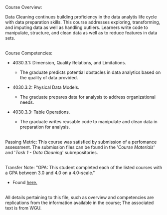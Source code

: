 Course Overview:

Data Cleaning continues building proficiency in the data analytis life cycle with data preparation skills. This course addresses exploring, transforming, and imputing data as well as handling outliers. Learners write code to manipulate, structure, and clean data as well as to reduce features in data sets.
<br/><br />

Course Competencies:

- 4030.3.1: Dimension, Quality Relations, and Limitations.
	- The graduate predicts potential obstacles in data analytics based on the quality of data provided.

- 4030.3.2: Physical Data Models.
	- The graduate prepares data for analysis to address organizational needs.

- 4030.3.3: Table Operations.
	- The graduate writes reusable code to manipulate and clean data in preparation for analysis.
<br /><br />

Passing Metric:
This course was satisfied by submission of a perfomance assessment. The submission files can be found in the '*Course Materials*' and '*Task 1 - Data Cleaning*' subrepositories.
<br /><br />

Transfer Note:
"GPA: This student completed each of the listed courses with a GPA between 3.0 and 4.0 on a 4.0-scale."
- Found [here.](https://www.wgu.edu/admissions/transfers.html)
<br /><br />

All details pertaining to this file, such as overview and competencies are replications from the information available in the course; The associated text is from WGU.